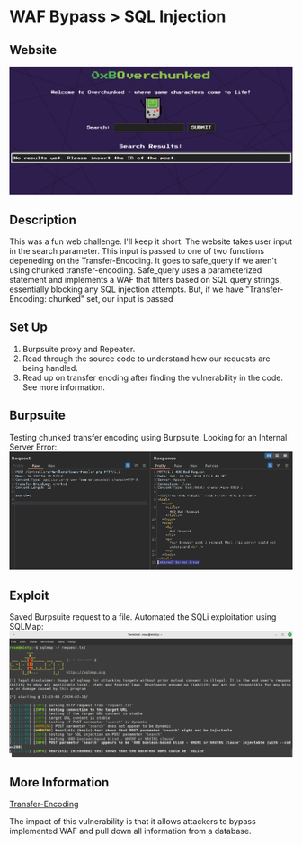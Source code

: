 # WAF Bypass > SQL Injection

## Website 

<img src= "website.png">

## Description

This was a fun web challenge. I'll keep it short. The website takes user input in the search parameter. This input is passed to one of two functions depeneding on the Transfer-Encoding. It goes to safe_query if we aren't using chunked transfer-encoding. Safe_query uses a parameterized statement and implements a WAF that filters based on SQL query strings, essentially blocking any SQL injection attempts. But, if we have "Transfer-Encoding: chunked" set, our input is passed

## Set Up

1. Burpsuite proxy and Repeater.
2. Read through the source code to understand how our requests are being handled.
3. Read up on transfer enoding after finding the vulnerability in the code. See more information.

## Burpsuite
Testing chunked transfer encoding using Burpsuite. Looking for an Internal Server Error:
<br>
<img src= "burpsuite_repeater.png">



## Exploit
Saved Burpsuite request to a file. Automated the SQLi exploitation using SQLMap: 
<br>
<img src= "exploit_withj_sqlmap.png">

## More Information
[Transfer-Encoding](https://developer.mozilla.org/en-US/docs/Web/HTTP/Headers/Transfer-Encoding)
<summary> The impact of this vulnerability is that it allows attackers to bypass implemented WAF and pull down all information from a database.</summary>

